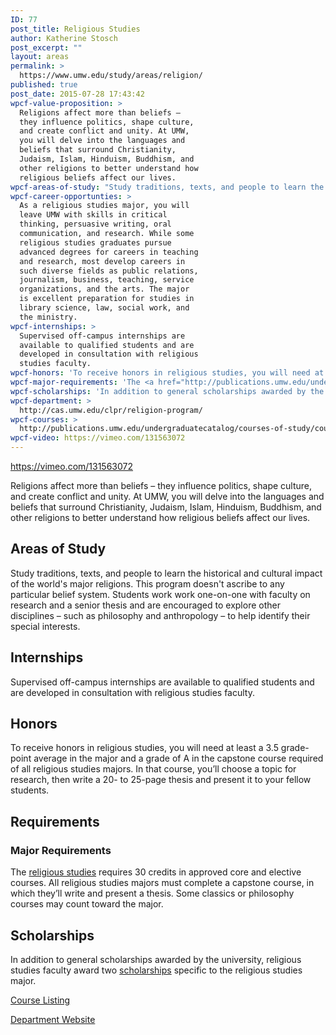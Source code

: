 ```yaml
---
ID: 77
post_title: Religious Studies
author: Katherine Stosch
post_excerpt: ""
layout: areas
permalink: >
  https://www.umw.edu/study/areas/religion/
published: true
post_date: 2015-07-28 17:43:42
wpcf-value-proposition: >
  Religions affect more than beliefs –
  they influence politics, shape culture,
  and create conflict and unity. At UMW,
  you will delve into the languages and
  beliefs that surround Christianity,
  Judaism, Islam, Hinduism, Buddhism, and
  other religions to better understand how
  religious beliefs affect our lives.
wpcf-areas-of-study: "Study traditions, texts, and people to learn the historical and cultural impact of the world's major religions. This program doesn't ascribe to any particular belief system. Students work work one-on-one with faculty on research and a senior thesis and are encouraged to explore other disciplines – such as philosophy and anthropology – to help identify their special interests."
wpcf-career-opportunties: >
  As a religious studies major, you will
  leave UMW with skills in critical
  thinking, persuasive writing, oral
  communication, and research. While some
  religious studies graduates pursue
  advanced degrees for careers in teaching
  and research, most develop careers in
  such diverse fields as public relations,
  journalism, business, teaching, service
  organizations, and the arts. The major
  is excellent preparation for studies in
  library science, law, social work, and
  the ministry.
wpcf-internships: >
  Supervised off-campus internships are
  available to qualified students and are
  developed in consultation with religious
  studies faculty.
wpcf-honors: 'To receive honors in religious studies, you will need at least a 3.5 grade-point average in the major and a grade of A in the capstone course required of all religious studies majors. In that course, you’ll choose a topic for research, then write a 20- to 25-page thesis and present it to your fellow students.'
wpcf-major-requirements: 'The <a href="http://publications.umw.edu/undergraduatecatalog/courses-of-study/majors/relg/">religious studies</a> requires 30 credits in approved core and elective courses. All religious studies majors must complete a capstone course, in which they’ll write and present a thesis. Some classics or philosophy courses may count toward the major.'
wpcf-scholarships: 'In addition to general scholarships awarded by the university, religious studies faculty award two <a href="http://cas.umw.edu/clpr/religion-program/honors-awards-scholarships/">scholarships</a> specific to the religious studies major.'
wpcf-department: >
  http://cas.umw.edu/clpr/religion-program/
wpcf-courses: >
  http://publications.umw.edu/undergraduatecatalog/courses-of-study/course-descriptions/relg/
wpcf-video: https://vimeo.com/131563072
---
```


<!-- End Types Custom Fields -->
<!-- Types Custom Fields: -->

<!-- video -->
https://vimeo.com/131563072
<!-- End video -->

<!-- value-proposition -->
Religions affect more than beliefs – they influence politics, shape culture, and create conflict and unity. At UMW, you will delve into the languages and beliefs that surround Christianity, Judaism, Islam, Hinduism, Buddhism, and other religions to better understand how religious beliefs affect our lives.
<!-- End value-proposition -->

<!-- areas-of-study -->
<h2>Areas of Study</h2>Study traditions, texts, and people to learn the historical and cultural impact of the world's major religions. This program doesn't ascribe to any particular belief system. Students work work one-on-one with faculty on research and a senior thesis and are encouraged to explore other disciplines – such as philosophy and anthropology – to help identify their special interests.
<!-- End areas-of-study -->

<!-- internships -->
<h2>Internships</h2>Supervised off-campus internships are available to qualified students and are developed in consultation with religious studies faculty.
<!-- End internships -->

<!-- honors -->
<h2>Honors</h2>To receive honors in religious studies, you will need at least a 3.5 grade-point average in the major and a grade of A in the capstone course required of all religious studies majors. In that course, you’ll choose a topic for research, then write a 20- to 25-page thesis and present it to your fellow students.
<!-- End honors -->

<!-- requirements -->
<h2>Requirements</h2>
<!-- major-requirements -->
<h3>Major Requirements</h3>The <a href="http://publications.umw.edu/undergraduatecatalog/courses-of-study/majors/relg/">religious studies</a> requires 30 credits in approved core and elective courses. All religious studies majors must complete a capstone course, in which they’ll write and present a thesis. Some classics or philosophy courses may count toward the major.
<!-- End major-requirements -->

<!-- End requirements -->

<!-- scholarships -->
<h2>Scholarships</h2>In addition to general scholarships awarded by the university, religious studies faculty award two <a href="http://cas.umw.edu/clpr/religion-program/honors-awards-scholarships/">scholarships</a> specific to the religious studies major.
<!-- End scholarships -->

<!-- courses -->
<a href="http://publications.umw.edu/undergraduatecatalog/courses-of-study/course-descriptions/relg/" class="button">Course Listing</a>
<!-- End courses -->

<!-- department -->
<a href="http://cas.umw.edu/clpr/religion-program/" class="button">Department Website</a>
<!-- End department -->

<!-- End Types Custom Fields -->